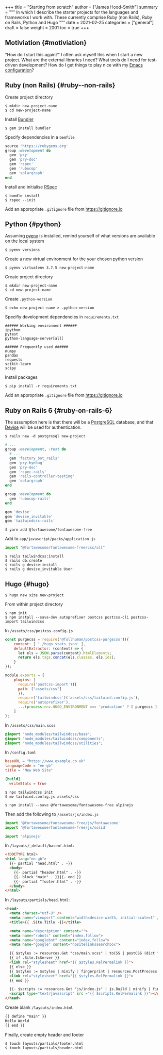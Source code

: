 +++
title = "Starting from scratch"
author = ["James Hood-Smith"]
summary = """
  In which I describe the starter projects for the languages and frameworks I work
  with. These currently comprise Ruby (non Rails), Ruby on Rails, Python and Hugo
  """
date = 2021-02-25
categories = ["general"]
draft = false
weight = 2001
toc = true
+++

## Motiviation {#motiviation}

"How do I start this again?" I often ask myself this when I start a new project.
What are the external libraries I need? What tools do I need for test-driven
development? How do I get things to play nice with my [Emacs configuration](https://github.com/jhoodsmith/.emacs.d)?


## Ruby (non Rails) {#ruby--non-rails}

Create project directory

```shell
$ mkdir new-project-name
$ cd new-project-name
```

Install [Bundler](https://bundler.io)

```shell
$ gem install bundler
```

Specify dependencies in a `Gemfile`

```ruby
source 'https://rubygems.org'
group :development do
  gem 'pry'
  gem 'pry-doc'
  gem 'rspec'
  gem 'rubocop'
  gem 'solargraph'
end
```

Install and initialise [RSpec](https://rspec.info)

```shell
$ bundle install
$ rspec --init
```

Add an appropriate `.gitignore` file from <https://gitignore.io>


## Python {#python}

Assuming [pyenv](https://github.com/pyenv/pyenv) is installed, remind yourself of what versions are available on the local system

```shell
$ pyenv versions
```

Create a new virtual environment for the your chosen python version

```shell
$ pyenv virtualenv 3.7.5 new-project-name
```

Create project directory

```shell
$ mkdir new-project-name
$ cd new-project-name
```

Create `.python-version`

```shell
$ echo new-project-name > .python-version
```

Specifiy development dependencies in `requirements.txt`

```text
###### Working environment ######
ipython
pytest
python-language-server[all]

###### Frequently used ######
numpy
pandas
requests
scikit-learn
scipy
```

Install packages

```shell
$ pip install -r requirements.txt
```

Add an appropriate `.gitignore` file from <https://gitignore.io>


## Ruby on Rails 6 {#ruby-on-rails-6}

The assumption here is that there will be a [PostgreSQL](https://www.postgresql.org) database, and that [Devise](https://github.com/heartcombo/devise)
will be used for authentication.

```shell
$ rails new -d postgresql new-project
```

```ruby
# ...
group :development, :test do
  # ...
  gem 'factory_bot_rails'
  gem 'pry-byebug'
  gem 'pry-doc'
  gem 'rspec-rails'
  gem 'rails-controller-testing'
  gem 'solargraph'
end

group :development do
  gem 'rubocop-rails'
end

gem 'devise'
gem 'devise_invitable'
gem 'tailwindcss-rails'
```

```shell
$ yarn add @fortawesome/fontawesome-free
```

Add to `app/javascript/packs/application.js`

```js
import "@fortawesome/fontawesome-free/css/all"
```

```shell
$ rails tailwindcss:install
$ rails db:create
$ rails g devise:install
$ rails g devise_invitable User
```


## Hugo {#hugo}

```shell
$ hugo new site new-project
```

From within project directory

```shell
$ npm init
$ npm install --save-dev autoprefixer postcss postcss-cli postcss-import tailwindcss
```

In `/assets/css/postcss.config.js`

```js
const purgecss = require('@fullhuman/postcss-purgecss')({
    content: [ './hugo_stats.json' ],
    defaultExtractor: (content) => {
      let els = JSON.parse(content).htmlElements;
      return els.tags.concat(els.classes, els.ids);
    }
});

module.exports = {
    plugins: [
      require('postcss-import')({
	  path: ["assets/css"]
      }),
      require('tailwindcss')('assets/css/tailwind.config.js'),
      require('autoprefixer'),
      ...(process.env.HUGO_ENVIRONMENT === 'production' ? [ purgecss ] : [])
    ]
};
```

In `/assets/css/main.scss`

```scss
@import "node_modules/tailwindcss/base";
@import "node_modules/tailwindcss/components";
@import "node_modules/tailwindcss/utilities";
```

In `/config.toml`

```toml
baseURL = "https://www.example.co.uk"
languageCode = "en-gb"
title = "New Web Site"

[build]
  writeStats = true
```

```shell
$ npx tailwindcss init
$ mv tailwind.config.js assets/css
```

```shell
$ npm install --save @fortawesome/fontawesome-free alpinejs
```

Then add the following to `/assets/js/index.js`

```js
import '@fortawesome/fontawesome-free/js/fontawesome'
import '@fortawesome/fontawesome-free/js/solid'

import 'alpinejs'
```

In `/layouts/_default/baseof.html`:

```html
<!DOCTYPE html>
<html lang="en-gb">
  {{- partial "head.html" . -}}
  <body>
    {{- partial "header.html" . -}}
    {{- block "main" . }}{{- end }}
    {{- partial "footer.html" . -}}
  </body>
</html>
```

In `/layouts/partials/head.html`:

```html
<head>
  <meta charset="utf-8" />
  <meta name="viewport" content="width=device-width, initial-scale=1" />
  <title>{{ .Site.Title -}}</title>

  <meta name="description" content="">
  <meta name="robots" content="index,follow">
  <meta name="googlebot" content="index,follow">
  <meta name="google" content="nositelinkssearchbox">

  {{ $styles := resources.Get "css/main.scss" | toCSS | postCSS (dict "config" "./assets/css/postcss.config.js") }}
  {{ if .Site.IsServer }}
  <link rel="stylesheet" href="{{ $styles.RelPermalink }}">
  {{ else }}
  {{ $styles := $styles | minify | fingerprint | resources.PostProcess  }}
  <link rel="stylesheet" href="{{ $styles.RelPermalink }}">
  {{ end }}

  {{- $scripts := resources.Get "js/index.js" | js.Build | minify | fingerprint }}
  <script type="text/javascript" src ="{{ $scripts.RelPermalink }}"></script>
</head>
```

Create blank `/layouts/index.html`

```html
{{ define "main" }}
Hello World
{{ end }}
```

Finally, create empty header and footer

```shell
$ touch layouts/partials/footer.html
$ touch layouts/partials/header.html
```
